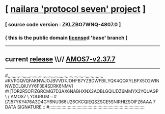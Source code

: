 
# [ [nailara 'protocol seven' project](http://nailara.network/) ]

### [ source code version : ZKLZBO7WNQ-4807.0 ]

### ( this is the public domain [license](../license)d 'base' branch )
---
## current [release](https://github.com/nailara-technologies/protocol-7/releases) \\\\// [AMOS7-v2.37.7](https://github.com/nailara-technologies/protocol-7/releases/tag/AMOS7-v2.37.7)
---

#,,.,,,,,,...,,,,,,..,..,,...,,.,,..,,,..,,,,,..,,...,...,..,,..,,,..,,,,,,.,,
#KVPGQVQFAKNWJOJBVVD7JOHFB7YZBDWFBILYQK4QQXYLBFX5O2WINNWECLQIUVY6F3E4SDRK6NMVI
#\\\|TOR2R5OFIZGRCMG7D3AX6NABHXNX2AOBLGQIUDZ6MMYX2YQUAGP \ / AMOS7 \ YOURUM ::
#\[7]57YKY476A3D4GY6NU366U26CKCQIEQSZSCE5SNIRHIZSOIFZ6AAA 7  DATA SIGNATURE ::
#:::::::::::::::::::::::::::::::::::::::::::::::::::::::::::::::::::::::::::::
